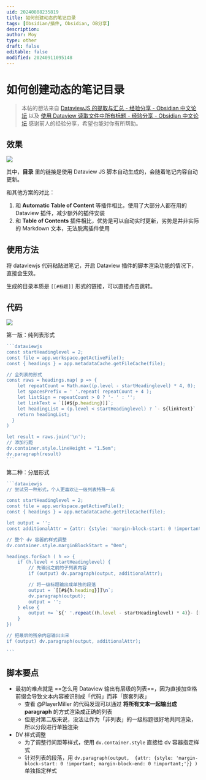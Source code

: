 ```yaml
---
uid: 20240808235819
title: 如何创建动态的笔记目录
tags: [Obsidian/插件, Obsidian, OB分享]
description: 
author: Moy
type: other
draft: false
editable: false
modified: 20240911095148
---
```


# 如何创建动态的笔记目录

> 本帖的想法来自 [DataviewJS 的提取与汇总 - 经验分享 - Obsidian 中文论坛](https://forum-zh.obsidian.md/t/topic/28337/6) 以及 [使用 Dataview 读取文件中所有标题 - 经验分享 - Obsidian 中文论坛](https://forum-zh.obsidian.md/t/topic/36955/2)
> 感谢前人的经验分享，希望也能对你有所帮助。

## 效果

![](https://cdn.pkmer.cn/images/202409110952715.png!pkmer)

其中，**目录** 里的链接是使用 Dataview JS 脚本自动生成的，会随着笔记内容自动更新。

和其他方案的对比：

1. 和 **Automatic Table of Content** 等插件相比，使用了大部分人都在用的 Dataview 插件，减少额外的插件安装
2. 和 **Table of Contents** 插件相比，优势是可以自动实时更新，劣势是并非实际的 Markdown 文本，无法脱离插件使用

## 使用方法

将 dataviewjs 代码粘贴进笔记，开启 Dataview 插件的脚本渲染功能的情况下，直接会生效。

生成的目录本质是 `[[#标题]]` 形式的链接，可以直接点击跳转。

## 代码

![](https://cdn.pkmer.cn/images/202409110952672.png!pkmer)

第一版：纯列表形式

````javascript
```dataviewjs
const startHeadinglevel = 2;
const file = app.workspace.getActiveFile();
const { headings } = app.metadataCache.getFileCache(file);

// 全列表的形式
const raws = headings.map( p => {
    let repeatCount = Math.max((p.level - startHeadinglevel) * 4, 0);
    let spacesPrefix = ' '.repeat( repeatCount + 4 );
    let listSign = repeatCount > 0 ? '- ' : '';
    let linkText = `[[#${p.heading}]]`;
    let headingList = (p.level < startHeadinglevel) ? `- ${linkText}` : `${spacesPrefix}- ${linkText}`;
    return headingList;
  }
)

let result = raws.join('\n');
// 添加行距
dv.container.style.lineHeight = "1.5em";
dv.paragraph(result)
```
````

第二种：分层形式

````javascript
```dataviewjs
// 尝试另一种形式，个人更喜欢让一级列表特殊一点

const startHeadinglevel = 2;
const file = app.workspace.getActiveFile();
const { headings } = app.metadataCache.getFileCache(file);

let output = '';
const additionalAttr = {attr: {style: 'margin-block-start: 0 !important; margin-block-end: 0 !important;'}};

// 整个 dv 容器的样式调整
dv.container.style.marginBlockStart = "0em";

headings.forEach ( h => {
    if (h.level < startHeadinglevel) {
        // 先输出之前的子列表内容
        if (output) dv.paragraph(output, additionalAttr);

        // 将一级标题输出成单独的段落
        output = `[[#${h.heading}]]\n`;
        dv.paragraph(output);
        output = '';
    } else {
        output += `${' '.repeat((h.level - startHeadinglevel) * 4)}- [[#${h.heading}]]\n`;
    }
})

// 把最后的残余内容输出出来
if (output) dv.paragraph(output, additionalAttr);

```
````

## 脚本要点

- 最初的难点就是 ==怎么用 Dataview 输出有层级的列表==，因为直接加空格前缀会导致文本内容被识别成「代码」而非「嵌套列表」
    - 查看 @PlayerMiller 的代码发现可以通过 **将所有文本一起输出成 paragraph** 的方式渲染成正确的列表
    - 但是对第二版来说，没法让作为「非列表」的一级标题很好地共同渲染，所以分段进行单独渲染
- DV 样式调整
	- 为了调整行间距等样式，使用 `dv.container.style` 直接给 dv 容器指定样式
	- 针对列表的段落，用 `dv.paragraph(output,  {attr: {style: 'margin-block-start: 0 !important; margin-block-end: 0 !important;'}} )` 单独指定样式

